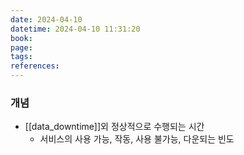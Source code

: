 ```yaml
---
date: 2024-04-10
datetime: 2024-04-10 11:31:20
book: 
page: 
tags: 
references:
---
```

### 개념
- [[data_downtime]]외 정상적으로 수행되는 시간
	- 서비스의 사용 가능, 작동, 사용 불가능, 다운되는 빈도